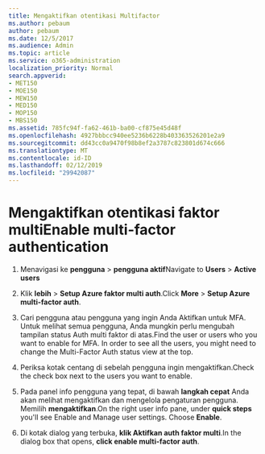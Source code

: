 ```yaml
---
title: Mengaktifkan otentikasi Multifactor
ms.author: pebaum
author: pebaum
ms.date: 12/5/2017
ms.audience: Admin
ms.topic: article
ms.service: o365-administration
localization_priority: Normal
search.appverid:
- MET150
- MOE150
- MEW150
- MED150
- MOP150
- MBS150
ms.assetid: 785fc94f-fa62-461b-ba00-cf875e45d48f
ms.openlocfilehash: 4927bbbcc940ee5236b6228b403363526201e2a9
ms.sourcegitcommit: dd43cc0a9470f98b8ef2a3787c823801d674c666
ms.translationtype: MT
ms.contentlocale: id-ID
ms.lasthandoff: 02/12/2019
ms.locfileid: "29942087"
---
```

# <a name="enable-multi-factor-authentication"></a><span data-ttu-id="561fb-102">Mengaktifkan otentikasi faktor multi</span><span class="sxs-lookup"><span data-stu-id="561fb-102">Enable multi-factor authentication</span></span>

1. <span data-ttu-id="561fb-103">Menavigasi ke **pengguna** \> **pengguna aktif**</span><span class="sxs-lookup"><span data-stu-id="561fb-103">Navigate to **Users** \> **Active users**</span></span>
    
2. <span data-ttu-id="561fb-104">Klik **lebih** \> **Setup Azure faktor multi auth**.</span><span class="sxs-lookup"><span data-stu-id="561fb-104">Click **More** \> **Setup Azure multi-factor auth**.</span></span> 
    
3. <span data-ttu-id="561fb-p101">Cari pengguna atau pengguna yang ingin Anda Aktifkan untuk MFA. Untuk melihat semua pengguna, Anda mungkin perlu mengubah tampilan status Auth multi faktor di atas.</span><span class="sxs-lookup"><span data-stu-id="561fb-p101">Find the user or users who you want to enable for MFA. In order to see all the users, you might need to change the Multi-Factor Auth status view at the top.</span></span>
    
4. <span data-ttu-id="561fb-107">Periksa kotak centang di sebelah pengguna ingin mengaktifkan.</span><span class="sxs-lookup"><span data-stu-id="561fb-107">Check the check box next to the users you want to enable.</span></span>
    
5.  <span data-ttu-id="561fb-p102">Pada panel info pengguna yang tepat, di bawah **langkah cepat** Anda akan melihat mengaktifkan dan mengelola pengaturan pengguna. Memilih **mengaktifkan**.</span><span class="sxs-lookup"><span data-stu-id="561fb-p102">On the right user info pane, under **quick steps** you'll see Enable and Manage user settings. Choose **Enable**.</span></span> 
    
6. <span data-ttu-id="561fb-110">Di kotak dialog yang terbuka, **klik Aktifkan auth faktor multi**.</span><span class="sxs-lookup"><span data-stu-id="561fb-110">In the dialog box that opens, **click enable multi-factor auth**.</span></span> 
    

